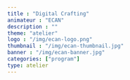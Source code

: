 ```yaml
---
title : "Digital Crafting"
animateur : "ECAN"
description : ""
theme: "atelier"
logo : "/img/ecan-logo.png"
thumbnail : "/img/ecan-thumbnail.jpg"
banner : "/img/ecan-banner.jpg"
categories: ["program"]
type: atelier
---
```

